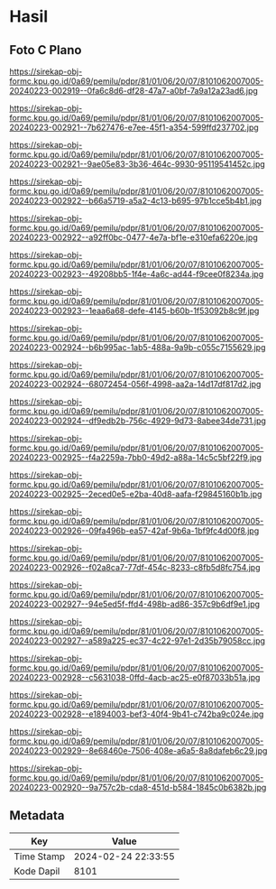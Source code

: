 # Hasil

## Foto C Plano

https://sirekap-obj-formc.kpu.go.id/0a69/pemilu/pdpr/81/01/06/20/07/8101062007005-20240223-002919--0fa6c8d6-df28-47a7-a0bf-7a9a12a23ad6.jpg

https://sirekap-obj-formc.kpu.go.id/0a69/pemilu/pdpr/81/01/06/20/07/8101062007005-20240223-002921--7b627476-e7ee-45f1-a354-599ffd237702.jpg

https://sirekap-obj-formc.kpu.go.id/0a69/pemilu/pdpr/81/01/06/20/07/8101062007005-20240223-002921--9ae05e83-3b36-464c-9930-95119541452c.jpg

https://sirekap-obj-formc.kpu.go.id/0a69/pemilu/pdpr/81/01/06/20/07/8101062007005-20240223-002922--b66a5719-a5a2-4c13-b695-97b1cce5b4b1.jpg

https://sirekap-obj-formc.kpu.go.id/0a69/pemilu/pdpr/81/01/06/20/07/8101062007005-20240223-002922--a92ff0bc-0477-4e7a-bf1e-e310efa6220e.jpg

https://sirekap-obj-formc.kpu.go.id/0a69/pemilu/pdpr/81/01/06/20/07/8101062007005-20240223-002923--49208bb5-1f4e-4a6c-ad44-f9cee0f8234a.jpg

https://sirekap-obj-formc.kpu.go.id/0a69/pemilu/pdpr/81/01/06/20/07/8101062007005-20240223-002923--1eaa6a68-defe-4145-b60b-1f53092b8c9f.jpg

https://sirekap-obj-formc.kpu.go.id/0a69/pemilu/pdpr/81/01/06/20/07/8101062007005-20240223-002924--b6b995ac-1ab5-488a-9a9b-c055c7155629.jpg

https://sirekap-obj-formc.kpu.go.id/0a69/pemilu/pdpr/81/01/06/20/07/8101062007005-20240223-002924--68072454-056f-4998-aa2a-14d17df817d2.jpg

https://sirekap-obj-formc.kpu.go.id/0a69/pemilu/pdpr/81/01/06/20/07/8101062007005-20240223-002924--df9edb2b-756c-4929-9d73-8abee34de731.jpg

https://sirekap-obj-formc.kpu.go.id/0a69/pemilu/pdpr/81/01/06/20/07/8101062007005-20240223-002925--f4a2259a-7bb0-49d2-a88a-14c5c5bf22f9.jpg

https://sirekap-obj-formc.kpu.go.id/0a69/pemilu/pdpr/81/01/06/20/07/8101062007005-20240223-002925--2eced0e5-e2ba-40d8-aafa-f29845160b1b.jpg

https://sirekap-obj-formc.kpu.go.id/0a69/pemilu/pdpr/81/01/06/20/07/8101062007005-20240223-002926--09fa496b-ea57-42af-9b6a-1bf9fc4d00f8.jpg

https://sirekap-obj-formc.kpu.go.id/0a69/pemilu/pdpr/81/01/06/20/07/8101062007005-20240223-002926--f02a8ca7-77df-454c-8233-c8fb5d8fc754.jpg

https://sirekap-obj-formc.kpu.go.id/0a69/pemilu/pdpr/81/01/06/20/07/8101062007005-20240223-002927--94e5ed5f-ffd4-498b-ad86-357c9b6df9e1.jpg

https://sirekap-obj-formc.kpu.go.id/0a69/pemilu/pdpr/81/01/06/20/07/8101062007005-20240223-002927--a589a225-ec37-4c22-97e1-2d35b79058cc.jpg

https://sirekap-obj-formc.kpu.go.id/0a69/pemilu/pdpr/81/01/06/20/07/8101062007005-20240223-002928--c5631038-0ffd-4acb-ac25-e0f87033b51a.jpg

https://sirekap-obj-formc.kpu.go.id/0a69/pemilu/pdpr/81/01/06/20/07/8101062007005-20240223-002928--e1894003-bef3-40f4-9b41-c742ba9c024e.jpg

https://sirekap-obj-formc.kpu.go.id/0a69/pemilu/pdpr/81/01/06/20/07/8101062007005-20240223-002929--8e68460e-7506-408e-a6a5-8a8dafeb6c29.jpg

https://sirekap-obj-formc.kpu.go.id/0a69/pemilu/pdpr/81/01/06/20/07/8101062007005-20240223-002920--9a757c2b-cda8-451d-b584-1845c0b6382b.jpg


## Metadata

| Key        | Value               |
| ---------- | ------------------- |
| Time Stamp | 2024-02-24 22:33:55 |
| Kode Dapil | 8101                |



